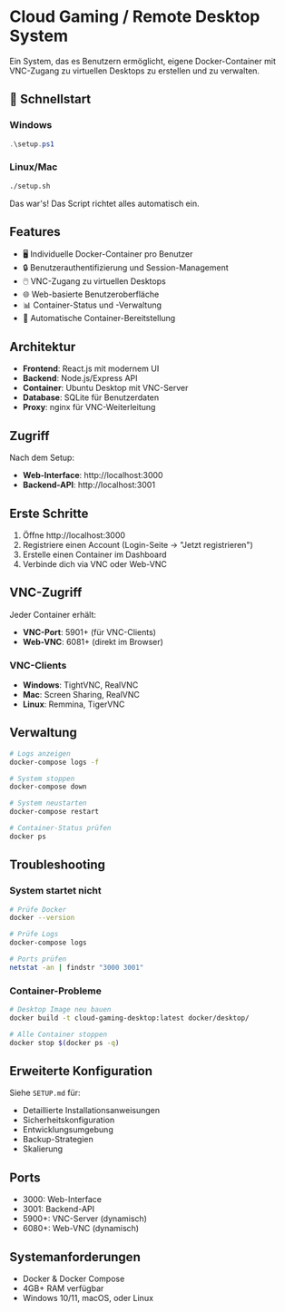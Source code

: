 # Cloud Gaming / Remote Desktop System

Ein System, das es Benutzern ermöglicht, eigene Docker-Container mit VNC-Zugang zu virtuellen Desktops zu erstellen und zu verwalten.

## 🚀 Schnellstart

### Windows
```powershell
.\setup.ps1
```

### Linux/Mac
```bash
./setup.sh
```

Das war's! Das Script richtet alles automatisch ein.

## Features

- 🖥️ Individuelle Docker-Container pro Benutzer
- 🔒 Benutzerauthentifizierung und Session-Management
- 🖱️ VNC-Zugang zu virtuellen Desktops
- 🌐 Web-basierte Benutzeroberfläche
- 📊 Container-Status und -Verwaltung
- 🔧 Automatische Container-Bereitstellung

## Architektur

- **Frontend**: React.js mit modernem UI
- **Backend**: Node.js/Express API
- **Container**: Ubuntu Desktop mit VNC-Server
- **Database**: SQLite für Benutzerdaten
- **Proxy**: nginx für VNC-Weiterleitung

## Zugriff

Nach dem Setup:
- **Web-Interface**: http://localhost:3000
- **Backend-API**: http://localhost:3001

## Erste Schritte

1. Öffne http://localhost:3000
2. Registriere einen Account (Login-Seite → "Jetzt registrieren")
3. Erstelle einen Container im Dashboard
4. Verbinde dich via VNC oder Web-VNC

## VNC-Zugriff

Jeder Container erhält:
- **VNC-Port**: 5901+ (für VNC-Clients)
- **Web-VNC**: 6081+ (direkt im Browser)

### VNC-Clients
- **Windows**: TightVNC, RealVNC
- **Mac**: Screen Sharing, RealVNC  
- **Linux**: Remmina, TigerVNC

## Verwaltung

```bash
# Logs anzeigen
docker-compose logs -f

# System stoppen
docker-compose down

# System neustarten
docker-compose restart

# Container-Status prüfen
docker ps
```

## Troubleshooting

### System startet nicht
```bash
# Prüfe Docker
docker --version

# Prüfe Logs
docker-compose logs

# Ports prüfen
netstat -an | findstr "3000 3001"
```

### Container-Probleme
```bash
# Desktop Image neu bauen
docker build -t cloud-gaming-desktop:latest docker/desktop/

# Alle Container stoppen
docker stop $(docker ps -q)
```

## Erweiterte Konfiguration

Siehe `SETUP.md` für:
- Detaillierte Installationsanweisungen
- Sicherheitskonfiguration
- Entwicklungsumgebung
- Backup-Strategien
- Skalierung

## Ports

- 3000: Web-Interface
- 3001: Backend-API
- 5900+: VNC-Server (dynamisch)
- 6080+: Web-VNC (dynamisch)

## Systemanforderungen

- Docker & Docker Compose
- 4GB+ RAM verfügbar
- Windows 10/11, macOS, oder Linux 